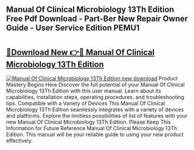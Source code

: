 ## Manual Of Clinical Microbiology 13Th Edition Free Pdf Download - Part-Ber New Repair Owner Guide - User Service Edition PEMU1

# <h2><a href="http://cf12824.oget.top/?id=Manual+Of+Clinical+Microbiology+13Th+Edition">🔗Download New 👉🔴 Manual Of Clinical Microbiology 13Th Edition</a></h2>

[![Manual Of Clinical Microbiology 13Th Edition new download](https://i.imgur.com/5g1atiW.png)](http://cf12824.oget.top/?id=Manual+Of+Clinical+Microbiology+13Th+Edition)
Product Mastery Begins Here Discover the full potential of your Manual Of Clinical Microbiology 13Th Edition with this user manual. Learn about its capabilities, installation steps, operating procedures, and troubleshooting tips. Compatible with a Variety of Devices This Manual Of Clinical Microbiology 13Th Edition seamlessly integrates with a variety of devices and platforms. Explore the limitless possibilities of list of features with your new Manual Of Clinical Microbiology 13Th Edition. Please Keep This Information for Future Reference Manual Of Clinical Microbiology 13Th Edition. This manual will be your reliable guide to using your new product effectively.
